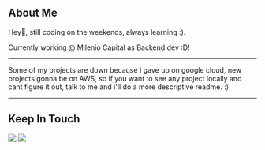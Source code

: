 <h2 align="left">About Me</h2>
<p>
  Hey👋, still coding on the weekends, always learning :).
</p>
<p>
  Currently working @ Milenio Capital as Backend dev :D!
</p>
<hr/>
<p>
  Some of my projects are down because I gave up on google cloud, new projects gonna be on AWS, so if you want to see any project locally and cant figure it out, talk to me and i'll do a more descriptive readme. :)
</p>
<hr/>
<h2 align="left">Keep In Touch</h2>
<div align="left">
  <a href="https://calendly.com/carraes/meeting" target="_blank" rel="noreferrer"><img src="https://img.shields.io/badge/Calendly-006BFF?style=for-the-badge&logo=calendly&logoColor=white"/></a>
  <a href="https://www.linkedin.com/in/carlosarraes" target="_blank" rel="noreferrer"><img src="https://img.shields.io/badge/linkedin-%230077B5.svg?style=for-the-badge&logo=linkedin&logoColor=white"/></a>
  </div>

